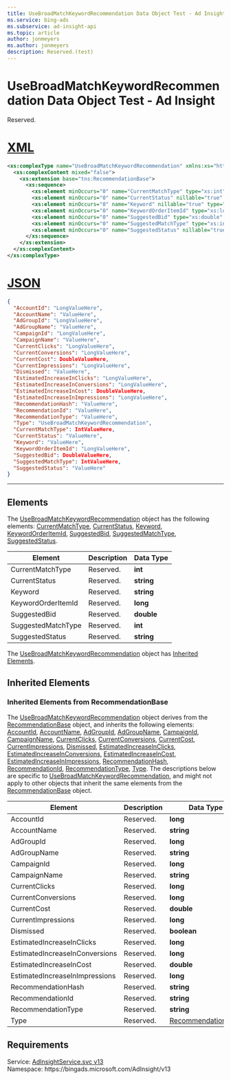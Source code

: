 ```yaml
---
title: UseBroadMatchKeywordRecommendation Data Object Test - Ad Insight
ms.service: bing-ads
ms.subservice: ad-insight-api
ms.topic: article
author: jonmeyers
ms.author: jonmeyers
description: Reserved.(test)
---
```

# UseBroadMatchKeywordRecommendation Data Object Test - Ad Insight
Reserved.

# [XML](#tab/xml)

```xml
<xs:complexType name="UseBroadMatchKeywordRecommendation" xmlns:xs="http://www.w3.org/2001/XMLSchema">
  <xs:complexContent mixed="false">
    <xs:extension base="tns:RecommendationBase">
      <xs:sequence>
        <xs:element minOccurs="0" name="CurrentMatchType" type="xs:int" />
        <xs:element minOccurs="0" name="CurrentStatus" nillable="true" type="xs:string" />
        <xs:element minOccurs="0" name="Keyword" nillable="true" type="xs:string" />
        <xs:element minOccurs="0" name="KeywordOrderItemId" type="xs:long" />
        <xs:element minOccurs="0" name="SuggestedBid" type="xs:double" />
        <xs:element minOccurs="0" name="SuggestedMatchType" type="xs:int" />
        <xs:element minOccurs="0" name="SuggestedStatus" nillable="true" type="xs:string" />
      </xs:sequence>
    </xs:extension>
  </xs:complexContent>
</xs:complexType>
```

# [JSON](#tab/json)

```json
{
  "AccountId": "LongValueHere",
  "AccountName": "ValueHere",
  "AdGroupId": "LongValueHere",
  "AdGroupName": "ValueHere",
  "CampaignId": "LongValueHere",
  "CampaignName": "ValueHere",
  "CurrentClicks": "LongValueHere",
  "CurrentConversions": "LongValueHere",
  "CurrentCost": DoubleValueHere,
  "CurrentImpressions": "LongValueHere",
  "Dismissed": "ValueHere",
  "EstimatedIncreaseInClicks": "LongValueHere",
  "EstimatedIncreaseInConversions": "LongValueHere",
  "EstimatedIncreaseInCost": DoubleValueHere,
  "EstimatedIncreaseInImpressions": "LongValueHere",
  "RecommendationHash": "ValueHere",
  "RecommendationId": "ValueHere",
  "RecommendationType": "ValueHere",
  "Type": "UseBroadMatchKeywordRecommendation",
  "CurrentMatchType": IntValueHere,
  "CurrentStatus": "ValueHere",
  "Keyword": "ValueHere",
  "KeywordOrderItemId": "LongValueHere",
  "SuggestedBid": DoubleValueHere,
  "SuggestedMatchType": IntValueHere,
  "SuggestedStatus": "ValueHere"
}
```

-----

## <a name="elements"></a>Elements

The [UseBroadMatchKeywordRecommendation](usebroadmatchkeywordrecommendation.md) object has the following elements: [CurrentMatchType](#currentmatchtype), [CurrentStatus](#currentstatus), [Keyword](#keyword), [KeywordOrderItemId](#keywordorderitemid), [SuggestedBid](#suggestedbid), [SuggestedMatchType](#suggestedmatchtype), [SuggestedStatus](#suggestedstatus).

|Element|Description|Data Type|
|-----------|---------------|-------------|
|<a name="currentmatchtype"></a>CurrentMatchType|Reserved.|**int**|
|<a name="currentstatus"></a>CurrentStatus|Reserved.|**string**|
|<a name="keyword"></a>Keyword|Reserved.|**string**|
|<a name="keywordorderitemid"></a>KeywordOrderItemId|Reserved.|**long**|
|<a name="suggestedbid"></a>SuggestedBid|Reserved.|**double**|
|<a name="suggestedmatchtype"></a>SuggestedMatchType|Reserved.|**int**|
|<a name="suggestedstatus"></a>SuggestedStatus|Reserved.|**string**|

The [UseBroadMatchKeywordRecommendation](usebroadmatchkeywordrecommendation.md) object has [Inherited Elements](#inheritedelements).

## <a name="inheritedelements"></a>Inherited Elements

### <a name="inheritedelementsrecommendationbase"></a>Inherited Elements from RecommendationBase
The [UseBroadMatchKeywordRecommendation](usebroadmatchkeywordrecommendation.md) object derives from the [RecommendationBase](recommendationbase.md) object, and inherits the following elements: [AccountId](#accountid), [AccountName](#accountname), [AdGroupId](#adgroupid), [AdGroupName](#adgroupname), [CampaignId](#campaignid), [CampaignName](#campaignname), [CurrentClicks](#currentclicks), [CurrentConversions](#currentconversions), [CurrentCost](#currentcost), [CurrentImpressions](#currentimpressions), [Dismissed](#dismissed), [EstimatedIncreaseInClicks](#estimatedincreaseinclicks), [EstimatedIncreaseInConversions](#estimatedincreaseinconversions), [EstimatedIncreaseInCost](#estimatedincreaseincost), [EstimatedIncreaseInImpressions](#estimatedincreaseinimpressions), [RecommendationHash](#recommendationhash), [RecommendationId](#recommendationid), [RecommendationType](#recommendationtype), [Type](#type). The descriptions below are specific to [UseBroadMatchKeywordRecommendation](usebroadmatchkeywordrecommendation.md), and might not apply to other objects that inherit the same elements from the [RecommendationBase](recommendationbase.md) object.  

|Element|Description|Data Type|
|-----------|---------------|-------------|
|<a name="accountid"></a>AccountId|Reserved.|**long**|
|<a name="accountname"></a>AccountName|Reserved.|**string**|
|<a name="adgroupid"></a>AdGroupId|Reserved.|**long**|
|<a name="adgroupname"></a>AdGroupName|Reserved.|**string**|
|<a name="campaignid"></a>CampaignId|Reserved.|**long**|
|<a name="campaignname"></a>CampaignName|Reserved.|**string**|
|<a name="currentclicks"></a>CurrentClicks|Reserved.|**long**|
|<a name="currentconversions"></a>CurrentConversions|Reserved.|**long**|
|<a name="currentcost"></a>CurrentCost|Reserved.|**double**|
|<a name="currentimpressions"></a>CurrentImpressions|Reserved.|**long**|
|<a name="dismissed"></a>Dismissed|Reserved.|**boolean**|
|<a name="estimatedincreaseinclicks"></a>EstimatedIncreaseInClicks|Reserved.|**long**|
|<a name="estimatedincreaseinconversions"></a>EstimatedIncreaseInConversions|Reserved.|**long**|
|<a name="estimatedincreaseincost"></a>EstimatedIncreaseInCost|Reserved.|**double**|
|<a name="estimatedincreaseinimpressions"></a>EstimatedIncreaseInImpressions|Reserved.|**long**|
|<a name="recommendationhash"></a>RecommendationHash|Reserved.|**string**|
|<a name="recommendationid"></a>RecommendationId|Reserved.|**string**|
|<a name="recommendationtype"></a>RecommendationType|Reserved.|**string**|
|<a name="type"></a>Type|Reserved.|[RecommendationType](recommendationtype.md)|

## Requirements
Service: [AdInsightService.svc v13](https://adinsight.api.bingads.microsoft.com/Api/Advertiser/AdInsight/v13/AdInsightService.svc)  
Namespace: https\://bingads.microsoft.com/AdInsight/v13  

